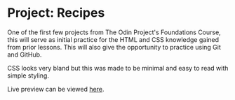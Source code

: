 # Project: Recipes
One of the first few projects from The Odin Project's Foundations Course, this will serve as initial practice for the HTML and CSS knowledge gained from prior lessons. This will also give the opportunity to practice using Git and GitHub.  

CSS looks very bland but this was made to be minimal and easy to read with simple styling.

Live preview can be viewed [here](https://jdmrabe.github.io/odin-recipes/).
